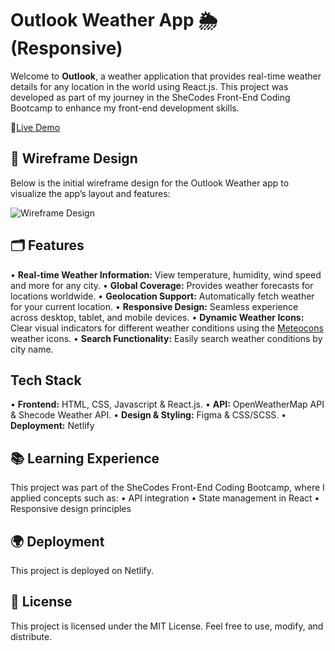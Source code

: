 # Outlook Weather App 🌦️ (Responsive)

Welcome to **Outlook**, a weather application that provides real-time weather details for any location in the world using React.js. This project was developed as part of my journey in the SheCodes Front-End Coding Bootcamp to enhance my front-end development skills.

🔗[Live Demo](https://vix-weather-react.netlify.app/)

## 📐 Wireframe Design

Below is the initial wireframe design for the Outlook Weather app to visualize the app’s layout and features:

![Wireframe Design](./design/wireframe.png)

## 🗂️ Features

• **Real-time Weather Information:** View temperature, humidity, wind speed and more for any city.
• **Global Coverage:** Provides weather forecasts for locations worldwide.
• **Geolocation Support:** Automatically fetch weather for your current location.
• **Responsive Design:** Seamless experience across desktop, tablet, and mobile devices.
• **Dynamic Weather Icons:** Clear visual indicators for different weather conditions using the [Meteocons](https://github.com/basmilius/weather-icons?tab=readme-ov-file) weather icons.
• **Search Functionality:** Easily search weather conditions by city name.

## Tech Stack

• **Frontend:** HTML, CSS, Javascript & React.js.
• **API:** OpenWeatherMap API & Shecode Weather API.
• **Design & Styling:** Figma & CSS/SCSS.
• **Deployment:** Netlify

## 📚 Learning Experience

This project was part of the SheCodes Front-End Coding Bootcamp, where I applied concepts such as:
• API integration
• State management in React
• Responsive design principles

## 🌍 Deployment

This project is deployed on Netlify.

## 📝 License

This project is licensed under the MIT License. Feel free to use, modify, and distribute.
